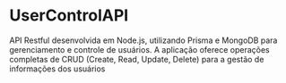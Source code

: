 # UserControlAPI
API Restful desenvolvida em Node.js, utilizando Prisma e MongoDB para gerenciamento e controle de usuários. A aplicação oferece operações completas de CRUD (Create, Read, Update, Delete) para a gestão de informações dos usuários
